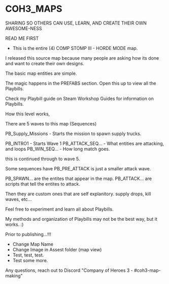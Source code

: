 # COH3_MAPS
SHARING SO OTHERS CAN USE, LEARN, AND CREATE THEIR OWN AWESOME-NESS

READ ME FIRST

- This is the entire (4) COMP STOMP III - HORDE MODE map.

I released this source map because many people are asking how its done and want to create their own designs.

The basic map entities are simple.

The magic happens in the PREFABS section. Open this up to view all the Playbills. 

Check my Playbill guide on Steam Workshop Guides for information on Playbills.

How this level works,

There are 5 waves to this map (Sequences)

PB_Supply_Missions - Starts the mission to spawn supply trucks.

PB_INTRO1 - Starts Wave 1
PB_ATTACK_SEQ... - What entities are attacking, and loops
PB_WIN_SEQ... - How long match goes.

this is continued through to wave 5.

Some sequences have PB_PRE_ATTACK is just a smaller attack wave.

PB_SPAWN... are the entites that appear in the map.
PB_ATTACK... are scripts that tell the entites to attack.

Then they are custom ones that are self explanitory. supply drops, kill waves, etc...

Feel free to experiment and learn all about Playbills.

My methods and organization of Playbills may not be the best way, but it works. :)

Prior to publishing...!!!
- Change Map Name
- Change Image in Assest folder (map view)
- Test, test, test.
- Test some more.

Any questions, reach out to Discord "Company of Heroes 3 - #coh3-map-making"


